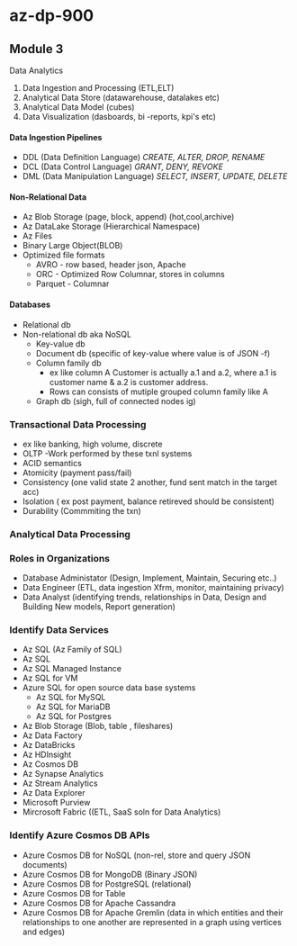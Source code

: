 # az-dp-900

## Module 3
Data Analytics
1. Data Ingestion and Processing (ETL,ELT)
2. Analytical Data Store (datawarehouse, datalakes etc)
3. Analytical Data Model (cubes)
4. Data Visualization (dasboards, bi -reports, kpi's etc)

#### Data Ingestion Pipelines
+ DDL (Data Definition Language) *CREATE, ALTER, DROP, RENAME*
+ DCL (Data Control Language) *GRANT, DENY, REVOKE*
+ DML (Data Manipulation Language) *SELECT, INSERT, UPDATE, DELETE*

#### Non-Relational Data
+ Az Blob Storage (page, block, append) (hot,cool,archive)
+ Az DataLake Storage (Hierarchical Namespace)
+ Az Files
+ Binary Large Object(BLOB)
+ Optimized file formats
  + AVRO - row based, header json, Apache 
  + ORC - Optimized Row Columnar, stores in columns
  + Parquet - Columnar

#### Databases
+ Relational db
+ Non-relational db aka NoSQL
  + Key-value db
  + Document db (specific of key-value where value is of JSON -f)
  + Column family db
    + ex like column A Customer is actually a.1 and a.2, where a.1 is customer name & a.2 is customer address.
    + Rows can consists of mutiple grouped column family like A
  + Graph db (sigh, full of connected nodes ig)

### Transactional Data Processing
 + ex like banking, high volume, discrete
 + OLTP -Work performed by these txnl systems
  + ACID semantics
   + Atomicity (payment pass/fail)
   + Consistency (one valid state 2 another, fund sent match in the target acc)
   + Isolation ( ex post payment, balance retireved should be consistent)
   + Durability (Commmiting the txn)   

### Analytical Data Processing

### Roles in Organizations
+ Database Administator (Design, Implement, Maintain, Securing etc..)
+ Data Engineer (ETL, data ingestion Xfrm, monitor, maintaining privacy)
+ Data Analyst (identifying trends, relationships in Data, Design and Building New models, Report generation)

### Identify Data Services
+ Az SQL (Az Family of SQL)
 +  Az SQL
 +  Az SQL Managed Instance
 +  Az SQL for VM
+ Azure SQL for open source data base systems
  + Az SQL for MySQL
  + Az SQL for MariaDB
  + Az SQL for Postgres
+ Az Blob Storage (Blob, table , fileshares)
+ Az Data Factory
+ Az DataBricks
+ Az HDInsight
+ Az Cosmos DB
+ Az Synapse Analytics
+ Az Stream Analytics
+ Az Data Explorer
+ Microsoft Purview
+ Mircrosoft Fabric ((ETL, SaaS soln for Data Analytics)

### Identify Azure Cosmos DB APIs
+ Azure Cosmos DB for NoSQL (non-rel, store and query JSON documents)
+ Azure Cosmos DB for MongoDB (Binary JSON)
+ Azure Cosmos DB for PostgreSQL (relational)
+ Azure Cosmos DB for Table
+ Azure Cosmos DB for Apache Cassandra
+ Azure Cosmos DB for Apache Gremlin (data in which entities and their relationships to one another are represented in a graph using vertices and edges)



